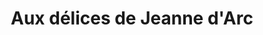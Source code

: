 ---
title: "Aux délices de Jeanne d'Arc"
url: /nice/aux-delices-de-jeanne-darc/
shop: boulangerie
---